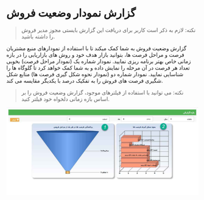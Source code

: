 # گزارش نمودار وضعیت فروش
 

> نکته: لازم به ذکر است کاربر برای دریافت این گزارش بایستی مجوز مدیر فروش   را داشته باشید.


گزارش وضعیت فروش به شما کمک میکند تا با استفاده از نمودارهای منبع مشتریان فرصت و مراحل فرصت ها، بتوانید بازار هدف خود و روش های بازاریابی را در بازه زمانی خاص بهتر برنامه ریزی نمایید. نمودار شماره یک (نمودار مراحل فرصت) بخوبی تعداد هر فرصت در آن مرحله را نمایش داده و به شما کمک خواهد کرد تا گلوگاه ها را شناسایی نمایید. نمودار شماره دو (نمودار نحوه شکل گیری فرصت ها) منابع شکل شگیری فرصت های فروش را به تفکیک درصد با یکدیگر مقایسه می کند.

> نکته: می توانید با استفاده از فیلترهای موجود، گزارش وضعیت فروش را بر اساس بازه زمانی دلخواه خود فیلتر کنید.

![](VaziatForush.png)
